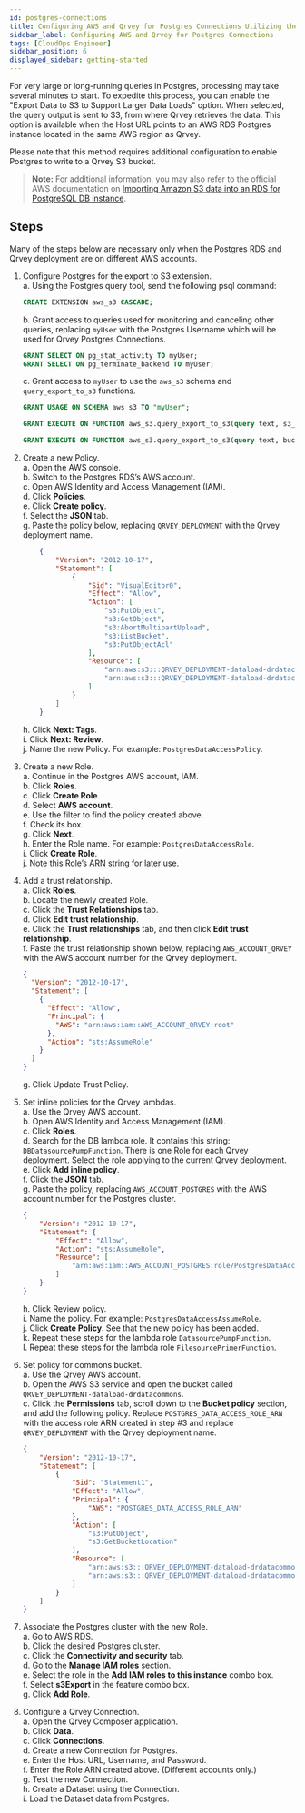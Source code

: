 ```yaml
---
id: postgres-connections
title: Configuring AWS and Qrvey for Postgres Connections Utilizing the Export to S3 Method
sidebar_label: Configuring AWS and Qrvey for Postgres Connections
tags: [CloudOps Engineer]
sidebar_position: 6
displayed_sidebar: getting-started
---
```



For very large or long-running queries in Postgres, processing may take several minutes to start. To expedite this process, you can enable the "Export Data to S3 to Support Larger Data Loads" option. When selected, the query output is sent to S3, from where Qrvey retrieves the data. This option is available when the Host URL points to an AWS RDS Postgres instance located in the same AWS region as Qrvey.

Please note that this method requires additional configuration to enable Postgres to write to a Qrvey S3 bucket.

> **Note:** For additional information, you may also refer to the official AWS documentation on [Importing Amazon S3 data into an RDS for PostgreSQL DB instance](https://docs.aws.amazon.com/AmazonRDS/latest/UserGuide/USER_PostgreSQL.S3Import.html).

## Steps

Many of the steps below are necessary only when the Postgres RDS and Qrvey deployment are on different AWS accounts.

1. Configure Postgres for the export to S3 extension.  
   a. Using the Postgres query tool, send the following psql command:

      ```sql
      CREATE EXTENSION aws_s3 CASCADE;
      ```

   b. Grant access to queries used for monitoring and canceling other queries, replacing `myUser` with the Postgres Username which will be used for Qrvey Postgres Connections.

      ```sql
      GRANT SELECT ON pg_stat_activity TO myUser;
      GRANT SELECT ON pg_terminate_backend TO myUser;
      ```

   c. Grant access to `myUser` to use the `aws_s3` schema and `query_export_to_s3` functions.

      ```sql
      GRANT USAGE ON SCHEMA aws_s3 TO "myUser";

      GRANT EXECUTE ON FUNCTION aws_s3.query_export_to_s3(query text, s3_info aws_commons._s3_uri_1, options text, OUT rows_uploaded bigint, OUT files_uploaded bigint, OUT bytes_uploaded bigint) TO "myUser";

      GRANT EXECUTE ON FUNCTION aws_s3.query_export_to_s3(query text, bucket text, file_path text, region text, options text, OUT rows_uploaded bigint, OUT files_uploaded bigint, OUT bytes_uploaded bigint) TO "myUser";
      ```

2. Create a new Policy.  
    a. Open the AWS console.  
    b. Switch to the Postgres RDS’s AWS account.  
    c. Open AWS Identity and Access Management (IAM).  
    d. Click **Policies**.  
    e. Click **Create policy**.  
    f. Select the **JSON** tab.  
    g. Paste the policy below, replacing `QRVEY_DEPLOYMENT` with the Qrvey deployment name.

    ```json
        {
            "Version": "2012-10-17",
            "Statement": [
                {
                    "Sid": "VisualEditor0",
                    "Effect": "Allow",
                    "Action": [
                        "s3:PutObject",
                        "s3:GetObject",
                        "s3:AbortMultipartUpload",
                        "s3:ListBucket",
                        "s3:PutObjectAcl"
                    ],
                    "Resource": [
                        "arn:aws:s3:::QRVEY_DEPLOYMENT-dataload-drdatacommons/*",
                        "arn:aws:s3:::QRVEY_DEPLOYMENT-dataload-drdatacommons"
                    ]
                }
            ]
        }
    ```

    h. Click **Next: Tags**.  
    i. Click **Next: Review**.  
    j. Name the new Policy. For example: `PostgresDataAccessPolicy`.

3. Create a new Role.  
   a. Continue in the Postgres AWS account, IAM.  
   b. Click **Roles**.  
   c. Click **Create Role**.  
   d. Select **AWS account**.  
   e. Use the filter to find the policy created above.  
   f. Check its box.  
   g. Click **Next**.  
   h. Enter the Role name. For example: `PostgresDataAccessRole`.  
   i. Click **Create Role**.  
   j. Note this Role’s ARN string for later use.

4. Add a trust relationship.  
   a. Click **Roles**.  
   b. Locate the newly created Role.  
   c. Click the **Trust Relationships** tab.  
   d. Click **Edit trust relationship**.  
   e. Click the **Trust relationships** tab, and then click **Edit trust relationship**.  
   f. Paste the trust relationship shown below, replacing `AWS_ACCOUNT_QRVEY` with the AWS account number for the Qrvey deployment.

   ```json
   {
     "Version": "2012-10-17",
     "Statement": [
       {
         "Effect": "Allow",
         "Principal": {
           "AWS": "arn:aws:iam::AWS_ACCOUNT_QRVEY:root"
         },
         "Action": "sts:AssumeRole"
       }
     ]
   }
   ```
   
   g. Click Update Trust Policy.


5. Set inline policies for the Qrvey lambdas.  
    a. Use the Qrvey AWS account.  
    b. Open AWS Identity and Access Management (IAM).  
    c. Click **Roles**.  
    d. Search for the DB lambda role. It contains this string: `DBDatasourcePumpFunction`. There is one Role for each Qrvey deployment. Select the role applying to the current Qrvey deployment.  
    e. Click **Add inline policy**.  
    f. Click the **JSON** tab.  
    g. Paste the policy, replacing `AWS_ACCOUNT_POSTGRES` with the AWS account number for the Postgres cluster.  
   
    ```json
    {
        "Version": "2012-10-17",
        "Statement": {
            "Effect": "Allow",
            "Action": "sts:AssumeRole",
            "Resource": [
                "arn:aws:iam::AWS_ACCOUNT_POSTGRES:role/PostgresDataAccessRole"
            ]
        }
    }
    ```

    h. Click Review policy.  
    i. Name the policy. For example: `PostgresDataAccessAssumeRole`.  
    j. Click **Create Policy**. See that the new policy has been added.  
    k. Repeat these steps for the lambda role `DatasourcePumpFunction`.  
    l. Repeat these steps for the lambda role `FilesourcePrimerFunction`.

6. Set policy for commons bucket.  
    a. Use the Qrvey AWS account.  
    b. Open the AWS S3 service and open the bucket called `QRVEY_DEPLOYMENT-dataload-drdatacommons`.  
    c. Click the **Permissions** tab, scroll down to the **Bucket policy** section, and add the following policy. Replace `POSTGRES_DATA_ACCESS_ROLE_ARN` with the access role ARN created in step #3 and replace `QRVEY_DEPLOYMENT` with the Qrvey deployment name.

    ```json
    {
        "Version": "2012-10-17",
        "Statement": [
            {
                "Sid": "Statement1",
                "Effect": "Allow",
                "Principal": {
                    "AWS": "POSTGRES_DATA_ACCESS_ROLE_ARN"
                },
                "Action": [
                    "s3:PutObject",
                    "s3:GetBucketLocation"
                ],
                "Resource": [
                    "arn:aws:s3:::QRVEY_DEPLOYMENT-dataload-drdatacommons/*",
                    "arn:aws:s3:::QRVEY_DEPLOYMENT-dataload-drdatacommons"
                ]
            }
        ]
    }
    ```

7. Associate the Postgres cluster with the new Role.  
    a. Go to AWS RDS.  
    b. Click the desired Postgres cluster.  
    c. Click the **Connectivity and security** tab.  
    d. Go to the **Manage IAM roles** section.  
    e. Select the role in the **Add IAM roles to this instance** combo box.  
    f. Select **s3Export** in the feature combo box.  
    g. Click **Add Role**.  

8. Configure a Qrvey Connection.  
    a. Open the Qrvey Composer application.  
    b. Click **Data**.  
    c. Click **Connections**.  
    d. Create a new Connection for Postgres.  
    e. Enter the Host URL, Username, and Password.  
    f. Enter the Role ARN created above. (Different accounts only.)  
    g. Test the new Connection.  
    h. Create a Dataset using the Connection.  
    i. Load the Dataset data from Postgres.

